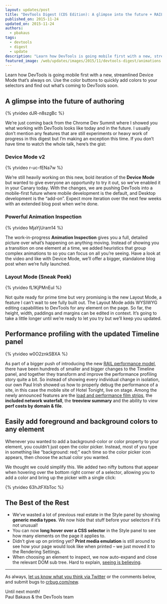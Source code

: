 ```yaml
---
layout: updates/post
title: "DevTools Digest (CDS Edition): A glimpse into the future + RAIL Profiling"
published_on: 2015-11-24
updated_on: 2015-11-24
authors:
  - pbakaus
tags:
  - devtools
  - digest
  - update
description: "Learn how DevTools is going mobile first with a new, streamlined Device Mode that’s always on. Use the color buttons to quickly add colors to your selectors and find out what’s coming to DevTools soon."
featured_image: /web/updates/images/2015/11/devtools-digest/animations.png
---
```


<p class="intro">Learn how DevTools is going mobile first with a new, streamlined Device Mode that’s always on. Use the color buttons to quickly add colors to your selectors and find out what’s coming to DevTools soon.</p>

## A glimpse into the future of authoring

{% ytvideo dJR-n8szgBc %}

We’re just coming back from the Chrome Dev Summit where I showed you what working with DevTools looks like today and in the future. I usually don’t mention any features that are still experiments or heavy work of progress in this digest but I’m making an exception this time. If you don’t have time to watch the whole talk, here’s the gist:

### Device Mode v2

{% ytvideo r-uc-fENa7w %}

We’re still heavily working on this new, bold iteration of the **Device Mode** but wanted to give everyone an opportunity to try it out, so we’ve enabled it in your Canary today. With the changes, we are pushing DevTools into a mobile-first future where mobile development is the default, and Desktop development is the “add-on”. Expect more iteration over the next few weeks with an extended blog post when we’re done.

### Powerful Animation Inspection

{% ytvideo MjaYjUram14 %}

The work-in-progress **Animation Inspection** gives you a full, detailed picture over what’s happening on anything moving. Instead of showing you a transition on one element at a time, we added heuristics that group complex animations to so you can focus on all you’re seeing. Have a look at the video and like with Device Mode, we’ll offer a bigger, standalone blog post when we’re fully launched.

### Layout Mode (Sneak Peek)

{% ytvideo fL1KjPMnEuI %}

Not quite ready for prime time but very promising is the new Layout Mode, a feature I can’t wait to see fully built out. The Layout Mode adds WYSIWYG editing capabilities to DevTools for any element on the page. So far, the height, width, paddings and margins can be edited in context. It’s going to take a little longer until we’re ready to let you try but we’ll keep you updated.

## Performance profiling with the updated Timeline panel

{% ytvideo w0O2znkSBXA %}

As part of a bigger push of introducing the new [RAIL performance model](https://www.youtube.com/watch?v=wO9GGY17NXY), there have been hundreds of smaller and bigger changes to the Timeline panel, and together they transform and improve the performance profiling story quite a bit. So instead of showing every individual change in isolation, our own Paul Irish showed us how to properly debug the performance of a site, in this case the mobile site of Hotel Tonight, live on stage. Among the newly announced features are the [load and performance film strips](/web/updates/2015/07/devtools-digest-film-strip-and-a-new-home-for-throttling), the **included network waterfall**, the **treeview summary** and the ability to view **perf costs by domain & file**.

## Easily add foreground and background colors to any element

Whenever you wanted to add a background-color or color property to your element, you couldn’t just open the color picker. Instead, most of you type in something like “background: red;” each time so the color picker icon appears, then choose the actual color you wanted.

We thought we could simplify this. We added two nifty buttons that appear when hovering over the bottom right corner of a selector, allowing you to add a color and bring up the picker with a single click:

{% ytvideo 63hJtFXbToc %}

## The Best of the Rest

  * We’ve wasted a lot of previous real estate in the Style panel by showing **generic media types**. We now hide that stuff before your selectors if it’s not unusual!
  * You can now **long hover over a CSS selector** in the Style panel to see how many elements on the page it applies to.
  * Didn’t give up on printing yet? **Print media emulation** is still around to see how your page would look like when printed – we just moved it to the Rendering Settings.
  * When choosing an element to inspect, we now auto-expand and close the relevant DOM sub tree. Hard to explain, [seeing is believing](https://twitter.com/ChromeDevTools/status/661234102025121792).

- - -

As always, [let us know what you think via 
Twitter](https://twitter.com/intent/tweet?text=%40ChromeDevTools) or the 
comments below, and submit bugs to [crbug.com/new](https://crbug.com/new).

Until next month!  
Paul Bakaus & the DevTools team
